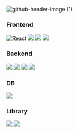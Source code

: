 <div>

<!--
![header](https://capsule-render.vercel.app/api?type=blur&color=f8ff14&text=%20Yun%20&height=300&fontSize=30) -->
![github-header-image (1)](https://github.com/user-attachments/assets/256a5d76-1d98-4fde-a714-6b8533005166)

### Frontend
<img alt="React" src="https://img.shields.io/badge/-React-45b8d8?style=flat-square&logo=react&logoColor=white" />
<img src="https://img.shields.io/badge/Javascript-F7DF1E?style=flat-square&logo=Javascript&logoColor=white"/>
<img src="https://img.shields.io/badge/HTML5-E34F26?style=flat-square&logo=HTML5&logoColor=white"/>
<img src="https://img.shields.io/badge/CSS3-1572B6?style=flat-square&logo=CSS3&logoColor=white"/>

### Backend
<img src="https://img.shields.io/badge/Java-007396?style=flat-square&logo=Java&logoColor=white"/>
<img src="https://img.shields.io/badge/SpringBoot-6DB33F?style=flat-square&logo=SpringBoot&logoColor=white"/>
<img src="https://img.shields.io/badge/SpringDataJPA-6DB33F?style=flat-square&logo=Spring&logoColor=white"/>
<img src="https://img.shields.io/badge/SpringSecurity-6DB33F?style=flat-square&logo=SpringSecurity&logoColor=white"/>

### DB
<img src="https://img.shields.io/badge/MySQL-4479A1?style=flat-square&logo=MySQL&logoColor=white"/>

### Library
<img src="https://img.shields.io/badge/Bootstrap-7952B3?style=flat-square&logo=Bootstrap&logoColor=white"/>
<img src="https://img.shields.io/badge/Firebase-DD2C00?style=flat-square&logo=Firebase&logoColor=white"/>




<!--
<img align="right" src="https://github-readme-stats.vercel.app/api/top-langs/?username=yunha-cha&hide=TeX&layout=compact"/>
<a href="https://solved.ac/helena0228"><img align="" src="http://mazandi.herokuapp.com/api?handle=helena0228&theme=dark"/></a>
<a href="https://solved.ac/helena0228"><img align="" src="http://mazassumnida.wtf/api/v2/generate_badge?boj=helena0228&theme=dark"/></a> -->


<!--## Velog
[![Velog's GitHub stats](https://velog-readme-stats.vercel.app/api?name=yunha_0228&color=dark)](https://velog.io/@yunha_0228)-->

</div>
